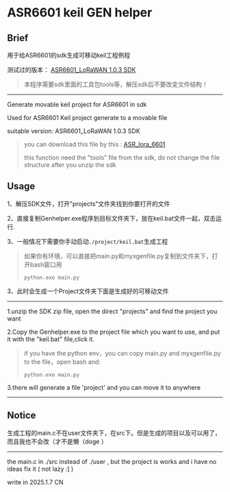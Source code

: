 # ASR6601 keil GEN helper

## Brief

用于给ASR6601的sdk生成可移动keil工程例程

测试过的版本： [ASR6601_LoRaWAN 1.0.3 SDK](https://github.com/asrlora/asr_lora_6601)

> 本程序需要sdk里面的工具包tools等，解压sdk后不要改变文件结构！

----

Generate movable keil project for ASR6601 in sdk

Used for ASR6601 Keil project generate to a movable file

suitable version: ASR6601_LoRaWAN 1.0.3 SDK

> you can download this file by this :  [ASR_lora_6601](https://github.com/asrlora/asr_lora_6601)
>
> this function need the "tools" file from the sdk, do not change the file structure after you unzip the sdk

## Usage 

1、解压SDK文件，打开"projects"文件夹找到你要打开的文件

2、直接复制Genhelper.exe程序到目标文件夹下，放在keil.bat文件一起，双击运行.

3、一般情况下需要你手动启动``./project/keil.bat``生成工程
>如果你有环境，可以直接把main.py和myxgenfile.py复制到文件夹下，打开bash窗口用
> 
> ```
> python.exe main.py
> ```

3、此时会生成一个Project文件夹下面是生成好的可移动文件
_____

1.unzip the SDK zip file, open the direct "projects" and find the project you want

2.Copy the Genhelper.exe to the project file which you want to use, and put it with the "keil.bat" file,click it.

>if you have the python env，you can copy main.py and myxgenfile.py to the file，open bash and:
> 
> ```
> python.exe main.py
> ```
> 
3.there will generate a file 'project' and you can move it to anywhere

------

## Notice

生成工程的main.c不在user文件夹下，在src下。但是生成的项目以及可以用了，而且我也不会改（才不是懒（doge ）

----
the main.c in ./src instead of ./user , but the project is works and i have no ideas fix it ( not lazy :] )


write in 2025.1.7 CN
